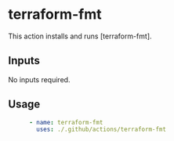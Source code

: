 # terraform-fmt

This action installs and runs [terraform-fmt].

## Inputs

No inputs required.

## Usage

```yml
      - name: terraform-fmt
        uses: ./.github/actions/terraform-fmt
```